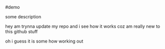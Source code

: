 #demo

some description

hey am trynna update my repo and i see how it works coz am really new to this github stuff

oh i guess it is some how working out
